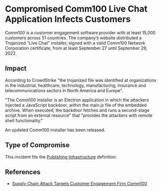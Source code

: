 <!-- cspell:ignore Comm100 -->
<!-- cspell:ignore main.js -->

# Compromised Comm100 Live Chat Application Infects Customers

Comm100 is a customer engagement software provider with at least 15,000
customers across 51 countries. The company’s website distributed a Trojanized
"Live Chat" installer, signed with a valid Comm100 Network Corporation
certificate, from at least September 27 until September 29, 2022.

## Impact

According to CrowdStrike "the trojanized file was identified at organizations in
the industrial, healthcare, technology, manufacturing, insurance and
telecommunications sectors in North America and Europe".

"The Comm100 installer is an Electron application in which the attackers
injected a JavaScript backdoor, within the main.js file of the embedded archive.
When executed, the backdoor fetches and runs a second-stage script from an
external resource" that "provides the attackers with remote shell
functionality."

An updated Comm100 installer has been released.

## Type of Compromise

This incident fits the
[Publishing Infrastructure](../compromise-definitions.md#publishing-infrastructure)
definition.

## References

- [Supply Chain Attack Targets Customer Engagement Firm Comm100](https://www.securityweek.com/supply-chain-attack-targets-customer-engagement-firm-comm100)
